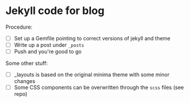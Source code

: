 # Jekyll code for blog

Procedure:
* [ ] Set up a Gemfile pointing to correct versions of jekyll and theme
* [ ] Write up a post under `_posts`
* [ ] Push and you're good to go

Some other stuff:
* [ ] _layouts is based on the original minima theme with some minor changes
* [ ] Some CSS components can be overwritten through the `scss` files (see repo)
